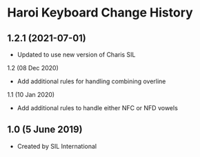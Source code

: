 Haroi Keyboard Change History
=======================

1.2.1 (2021-07-01)
----------------
* Updated to use new version of Charis SIL

1.2 (08 Dec 2020)
* Add additional rules for handling combining overline

1.1 (10 Jan 2020)
* Add additional rules to handle either NFC or NFD vowels

1.0 (5 June 2019)
-----------------

* Created by SIL International
